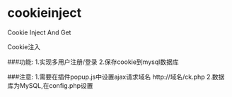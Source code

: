 # cookieinject

Cookie Inject And Get

Cookie注入

###功能:
1.实现多用户注册/登录 
2.保存cookie到mysql数据库

###注意:
1.需要在插件popup.js中设置ajax请求域名 http://域名/ck.php
2.数据库为MySQL,在config.php设置

